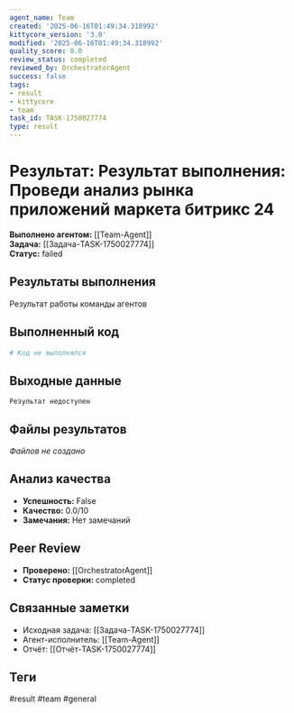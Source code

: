 ```yaml
---
agent_name: Team
created: '2025-06-16T01:49:34.318992'
kittycore_version: '3.0'
modified: '2025-06-16T01:49:34.318992'
quality_score: 0.0
review_status: completed
reviewed_by: OrchestratorAgent
success: false
tags:
- result
- kittycore
- team
task_id: TASK-1750027774
type: result
---
```


# Результат: Результат выполнения: Проведи анализ рынка приложений маркета битрикс 24

**Выполнено агентом:** [[Team-Agent]]  
**Задача:** [[Задача-TASK-1750027774]]  
**Статус:** failed

## Результаты выполнения

Результат работы команды агентов

## Выполненный код
```python
# Код не выполнялся
```

## Выходные данные
```
Результат недоступен
```

## Файлы результатов
*Файлов не создано*

## Анализ качества
- **Успешность:** False
- **Качество:** 0.0/10
- **Замечания:** Нет замечаний

## Peer Review
- **Проверено:** [[OrchestratorAgent]]
- **Статус проверки:** completed

## Связанные заметки
- Исходная задача: [[Задача-TASK-1750027774]]
- Агент-исполнитель: [[Team-Agent]]
- Отчёт: [[Отчёт-TASK-1750027774]]

## Теги
#result #team #general

